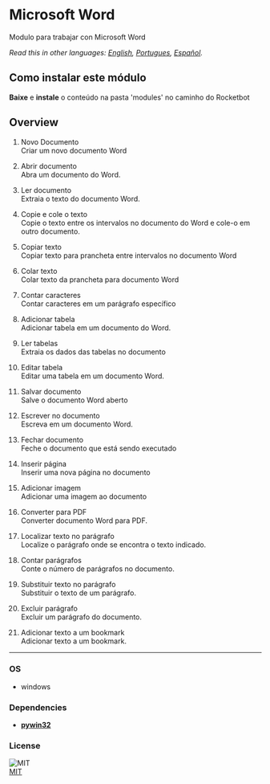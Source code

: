 # Microsoft Word
  
Modulo para trabajar con Microsoft Word  

*Read this in other languages: [English](README.md), [Portugues](README.pr.md), [Español](README.es.md).*

## Como instalar este módulo
  
__Baixe__ e __instale__ o conteúdo na pasta 'modules' no caminho do Rocketbot  



## Overview


1. Novo Documento  
Criar um novo documento Word

2. Abrir documento  
Abra um documento do Word.

3. Ler documento  
Extraia o texto do documento Word.

4. Copie e cole o texto  
Copie o texto entre os intervalos no documento do Word e cole-o em outro documento.

5. Copiar texto  
Copiar texto para prancheta entre intervalos no documento Word

6. Colar texto  
Colar texto da prancheta para documento Word

7. Contar caracteres  
Contar caracteres em um parágrafo específico

8. Adicionar tabela  
Adicionar tabela em um documento do Word.

9. Ler tabelas  
Extraia os dados das tabelas no documento

10. Editar tabela  
Editar uma tabela em um documento Word.

11. Salvar documento  
Salve o documento Word aberto

12. Escrever no documento  
Escreva em um documento Word.

13. Fechar documento  
Feche o documento que está sendo executado

14. Inserir página  
Inserir uma nova página no documento

15. Adicionar imagem  
Adicionar uma imagem ao documento

16. Converter para PDF  
Converter documento Word para PDF.

17. Localizar texto no parágrafo  
Localize o parágrafo onde se encontra o texto indicado.

18. Contar parágrafos  
Conte o número de parágrafos no documento.

19. Substituir texto no parágrafo  
Substituir o texto de um parágrafo.

20. Excluir parágrafo  
Excluir um parágrafo do documento.

21. Adicionar texto a um bookmark  
Adicionar texto a um bookmark.  




----
### OS

- windows

### Dependencies
- [**pywin32**](https://pypi.org/project/pywin32/)
### License
  
![MIT](https://camo.githubusercontent.com/107590fac8cbd65071396bb4d04040f76cde5bde/687474703a2f2f696d672e736869656c64732e696f2f3a6c6963656e73652d6d69742d626c75652e7376673f7374796c653d666c61742d737175617265)  
[MIT](http://opensource.org/licenses/mit-license.ph)